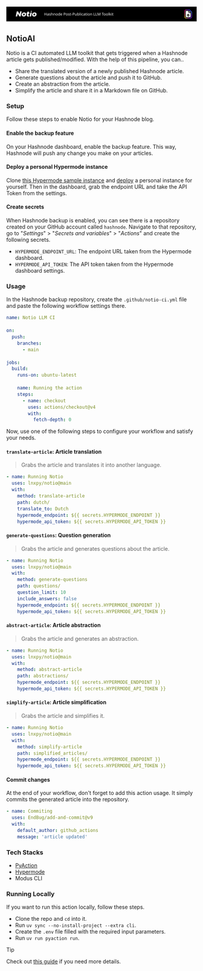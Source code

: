 ![banner](media/notio.svg)

## NotioAI
Notio is a CI automated LLM toolkit that gets triggered when a Hashnode article gets published/modified. With the help of this pipeline, you can..

- Share the translated version of a newly published Hashnode article.
- Generate questions about the article and push it to GitHub.
- Create an abstraction from the article.
- Simplify the article and share it in a Markdown file on GitHub.

### Setup
Follow these steps to enable Notio for your Hashnode blog.

#### Enable the backup feature
On your Hashnode dashboard, enable the backup feature. This way, Hashnode will push any change you make on your articles.

#### Deploy a personal Hypermode instance
Clone [this Hypermode sample instance](https://github.com/lnxpy/modus-model) and [deploy](https://docs.hypermode.com/deploy) a personal instance for yourself. Then in the dashboard, grab the endpoint URL and take the API Token from the settings.

#### Create secrets
When Hashnode backup is enabled, you can see there is a repository created on your GitHub account called `hashnode`. Navigate to that repository, go to "*Settings*" > "*Secrets and variables*" > "*Actions*" and create the following secrets.

- `HYPERMODE_ENDPOINT_URL`: The endpoint URL taken from the Hypermode dashboard.
- `HYPERMODE_API_TOKEN`: The API token taken from the Hypermode dashboard settings.

### Usage
In the Hashnode backup repository, create the `.github/notio-ci.yml` file and paste the following workflow settings there.

```yml
name: Notio LLM CI

on:
  push:
    branches:
      - main

jobs:
  build:
    runs-on: ubuntu-latest

    name: Running the action
    steps:
      - name: checkout
        uses: actions/checkout@v4
        with:
          fetch-depth: 0
```

Now, use one of the following steps to configure your workflow and satisfy your needs.

#### `translate-article`: Article translation
> Grabs the article and translates it into another language.
```yml
- name: Running Notio
  uses: lnxpy/notio@main
  with:
    method: translate-article
    path: dutch/
    translate_to: Dutch
    hypermode_endpoint: ${{ secrets.HYPERMODE_ENDPOINT }}
    hypermode_api_token: ${{ secrets.HYPERMODE_API_TOKEN }}
```

#### `generate-questions`: Question generation
> Grabs the article and generates questions about the article.
```yml
- name: Running Notio
  uses: lnxpy/notio@main
  with:
    method: generate-questions
    path: questions/
    question_limit: 10
    include_answers: false
    hypermode_endpoint: ${{ secrets.HYPERMODE_ENDPOINT }}
    hypermode_api_token: ${{ secrets.HYPERMODE_API_TOKEN }}
```

#### `abstract-article`: Article abstraction
> Grabs the article and generates an abstraction.

```yml
- name: Running Notio
  uses: lnxpy/notio@main
  with:
    method: abstract-article
    path: abstractions/
    hypermode_endpoint: ${{ secrets.HYPERMODE_ENDPOINT }}
    hypermode_api_token: ${{ secrets.HYPERMODE_API_TOKEN }}
```

#### `simplify-article`: Article simplification
> Grabs the article and simplifies it.

```yml
- name: Running Notio
  uses: lnxpy/notio@main
  with:
    method: simplify-article
    path: simplified_articles/
    hypermode_endpoint: ${{ secrets.HYPERMODE_ENDPOINT }}
    hypermode_api_token: ${{ secrets.HYPERMODE_API_TOKEN }}
```

#### Commit changes
At the end of your workflow, don't forget to add this action usage. It simply commits the generated article into the repository.
```yml
- name: Commiting
  uses: EndBug/add-and-commit@v9
  with:
    default_author: github_actions
    message: 'article updated'
```

### Tech Stacks
- [PyAction](https://pyaction.imsadra.me)
- [Hypermode](https://hypermode.com/)
- Modus CLI

### Running Locally
If you want to run this action locally, follow these steps.

* Clone the repo and `cd` into it.
* Run `uv sync --no-install-project --extra cli`.
* Create the `.env` file filled with the required input parameters.
* Run `uv run pyaction run`.

> [!TIP]
> Check out [this guide](https://pyaction.imsadra.me/docs/concepts/local-running) if you need more details.

